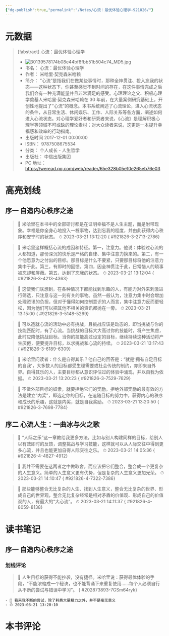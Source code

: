 ```yaml
---
{"dg-publish":true,"permalink":"/Notes/心流：最优体验心理学-921826/"}
---
```



# 元数据

> [!abstract] 心流：最优体验心理学
> - ![30139578174b08e44bf8fbb51b504c74_MD5.jpg](/img/user/Attachments/30139578174b08e44bf8fbb51b504c74_MD5.jpg)
> - 书名： 心流：最优体验心理学
> - 作者： 米哈里·契克森米哈赖
> - 简介： “心流”是指我们在做某些事情时，那种全神贯注、投入忘我的状态——这种状态下，你甚至感觉不到时间的存在，在这件事情完成之后我们会有一种充满能量并且非常满足的感受。心理理论之父、积极心理学奠基人米哈里·契克森米哈赖在 30 年前，在大量案例研究基础上，开创性地提出了“心流”的概念。本书系统阐述了心流理论，进入心流状态的条件，从日常生活、休闲娱乐、工作、人际关系等各方面，阐述如何进入心流状态。对心理学爱好者和研究者来说，《心流》是理解积极心理学等领域不可或缺的理论素材；对大众读者来说，这更是一本提升幸福感和效率的行动指南。
> - 出版时间 2017-12-01 00:00:00
> - ISBN： 9787508675534
> - 分类： 个人成长 - 人生哲学
> - 出版社： 中信出版集团
> - PC 地址：https://weread.qq.com/web/reader/65e328b05e10e265eb76e03

# 高亮划线

## 序一 自造内心秩序之途

> 📌 米哈里在本书中的全部研讨都是在证明幸福不是人生主题，而是附带现象。幸福是你全身心地投入一桩事物，达到忘我的程度，并由此获得内心秩序和安宁时的状态。
> ⏱ 2023-03-21 13:12:20
{ #921826-3-2713-2786}


> 📌 米哈里这样概括心流的成因和特征。第一，注意力。他说：体验过心流的人都知道，那份深沉的快乐是严格的自律、集中注意力换来的。第二，有一个他愿意为之付出的目标。那目标是什么不要紧，只要那目标将他的注意力集中于此。第三，有即时的回馈。第四，因全神贯注于此，日常恼人的琐事被忘却和屏蔽。第五，达到了忘我的状态。
> ⏱ 2023-03-21 13:12:04
{ #921826-3-4213-4363}


> 📌 这使我们联想到，在各种情况下都能找到乐趣的人，有能力对外来刺激进行筛选，只注意与这一刻有关的事物。虽然一般认为，注意力集中时会增加处理资讯的负担，但对于懂得如何控制意识的人而言，集中注意力反而更轻松，因为他们可以把其他不相关的资讯都抛在一旁。
> ⏱ 2023-03-21 13:15:00
{ #921826-3-5148-5269}


> 📌 可以造就心流的活动中必有挑战，且挑战应该是动态的，即当挑战与你的技能匹配时，有了心流。当挑战的目标大大高过你的技能时，将产生焦虑，此时应降低挑战目标。当你的技能高过设定的目标，继续持续这种活动将产生厌倦，便要提升目标，以求挑战和心流的持续。
> ⏱ 2023-03-21 13:17:43
{ #921826-3-6189-6309}


> 📌 米哈里问读者：什么是自得其乐？他自己的回答是：“就是‘拥有自足目标的自我’，大多数人的目标都受生理需要或社会传统的制约，亦即来自外界。自得其乐的人，主要目标都从意识评估过的体验中涌现，并以自我为依据。
> ⏱ 2023-03-21 13:20:23
{ #921826-3-7529-7629}


> 📌 不做外部目标的奴隶，就要拒绝它们的奖励。拒绝外部奖励的最有效的方法是建立“内奖”，即选定你的目标，在追随目标的努力中，获得内心的秩序和成长的乐趣，这就是内奖，就是自我奖励。
> ⏱ 2023-03-21 13:20:50
{ #921826-3-7698-7784}


## 序二 心流人生：一曲冰与火之歌

> 📌 “人际之乐”这一章教给我更多方法，比如与别人构建同样的目标，给别人以有效即时的反馈，调整挑战与学习技能，这样就可以从人际交往中得到更多心流，并且也能更加自得人际交往之乐。
> ⏱ 2023-03-21 14:05:36
{ #921826-4-4827-4912}


> 📌 我并不需要在这两者之中做取舍，而应该把它们整合，整合成一个更复杂的人生意义。简单的人生意义更有优势，但是复杂的人生意义更加光荣。
> ⏱ 2023-03-21 14:10:47
{ #921826-4-7322-7386}


> 📌 那些能够整合无比复杂的人生、找到人生意义，整合无比复杂的世界、形成自己的世界观，整合无比复杂经常是相对矛盾的价值观、形成自己的价值观的人，有最大的“大心流”。
> ⏱ 2023-03-21 14:11:37
{ #921826-4-8059-8138}


# 读书笔记

## 序一 自造内心秩序之途

### 划线评论

> 📌 人生目标的获得不能抄袭，没有捷径。米哈里说：获得最优体验的手段，“不能浓缩成一个秘诀，也不能背诵下来重复使用……每个人必须自行从不断的尝试与错误中学习”。 
{ #202873893-7GSm64ryk}

    - 💭 看来我不断的尝试，除了耗费大量精力之外，并不是毫无意义
    - ⏱ 2023-03-21 13:20:10


# 本书评论
